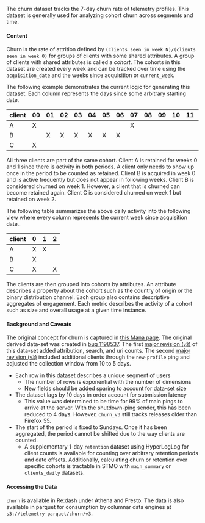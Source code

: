 The churn dataset tracks the 7-day churn rate of telemetry profiles. This
dataset is generally used for analyzing cohort churn across segments and time.

#### Content

Churn is the rate of attrition defined by `(clients seen in week N)/(clients seen in week 0)`
for groups of clients with some shared attributes. A group of clients with
shared attributes is called a *cohort*. The cohorts in this dataset are created
every week and can be tracked over time using the `acquisition_date` and the
weeks since acquisition or `current_week`.

The following example demonstrates the current logic for generating this
dataset. Each column represents the days since some arbitrary starting date.

|   client | 00 | 01 | 02 | 03 | 04 | 05 | 06 | 07 | 08 | 09 | 10 | 11 | 12 | 13 | 14 |
|----------|----|----|----|----|----|----|----|----|----|----|----|----|----|----|----|
| A        | X  |    |    |    |    |    |    | X  |    |    |    |    |    |    |    |
| B        |    | X  | X  | X  | X  | X  | X  |    |    |    |    |    |    |    |    |
| C        | X  |    |    |    |    |    |    |    |    |    |    |    |    |    | X  |

All three clients are part of the same cohort. Client A is retained for weeks 0
and 1 since there is activity in both periods. A client only needs to show up
once in the period to be counted as retained. Client B is acquired in week 0 and
is active frequently but does not appear in following weeks. Client B is
considered churned on week 1. However, a client that is churned can become
retained again. Client C is considered churned on week 1 but retained on week 2.

The following table summarizes the above daily activity into the following view
where every column represents the current week since acquisition date..

|   client | 0 | 1 |  2 |
|----------|---|---|----|
| A        | X | X |    |
| B        | X |   |    |
| C        | X |   | X  |


The clients are then grouped into cohorts by attributes. An attribute describes
a property about the cohort such as the country of origin or the binary
distribution channel. Each group also contains descriptive aggregates of
engagement. Each metric describes the activity of a cohort such as size and
overall usage at a given time instance.


#### Background and Caveats

The original concept for churn is captured in [this Mana
page](https://mana.mozilla.org/wiki/display/FIREFOX/Project%3A+Firefox+Churn+v1.0).
The original derived data-set was created in [bug
1198537](https://bugzilla.mozilla.org/show_bug.cgi?id=1198537).  The first
[major revision (`v2`)](https://bugzilla.mozilla.org/show_bug.cgi?id=1389230) of
this data-set added attribution, search, and uri counts.  The second [major
revision (`v3`)](https://bugzilla.mozilla.org/show_bug.cgi?id=1389231) included
additional clients through the `new-profile` ping and adjusted the collection
window from 10 to 5 days.

* Each row in this dataset describes a unique segment of users
  - The number of rows is exponential with the number of dimensions
  - New fields should be added sparing to account for data-set size
* The dataset lags by 10 days in order account for submission latency
  - This value was determined to be time for 99% of main pings to arrive at the
    server. With the shutdown-ping sender, this has been reduced to 4 days.
    However, `churn_v3` still tracks releases older than Firefox 55.
* The start of the period is fixed to Sundays. Once it has been aggregated, the
  period cannot be shifted due to the way clients are counted.
  - A supplementary 1-day `retention` dataset using HyperLogLog for client
    counts is available for counting over arbitrary retention periods and date
    offsets. Additionally, calculating churn or retention over specific cohorts
    is tractable in STMO with `main_summary` or `clients_daily` datasets.

#### Accessing the Data

`churn` is available in Re:dash under Athena and Presto. The data is also
available in parquet for consumption by columnar data engines at
`s3://telemetry-parquet/churn/v3`.
